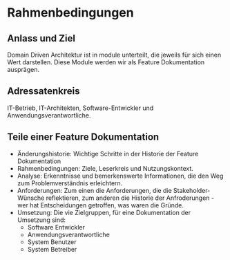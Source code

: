 # Rahmenbedingungen
## Anlass und Ziel
Domain Driven Architektur ist in module unterteilt, die jeweils für sich einen Wert darstellen. 
Diese Module werden wir als Feature Dokumentation ausprägen.  

## Adressatenkreis
IT-Betrieb, IT-Architekten, Software-Entwickler und Anwendungsverantwortliche.

## Teile einer Feature Dokumentation
* Änderungshistorie: Wichtige Schritte in der Historie der Feature Dokumentation
* Rahmenbedingungen: Ziele, Leserkreis und Nutzungskontext.
* Analyse: Erkenntnisse und bemerkenswerte Informationen, die den Weg zum Problemverständnis erleichtern.
* Anforderungen: Zum einen die Anforderungen, die die Stakeholder-Wünsche reflektieren, zum anderen die Historie der Anfroderungen - wer hat Entscheidungen getroffen, was waren die Gründe.
* Umsetzung: Die vie Zielgruppen, für eine Dokumentation der Umsetzung sind:
  * Software Entwickler
  * Anwendungsverantwortliche
  * System Benutzer
  * System Betreiber


